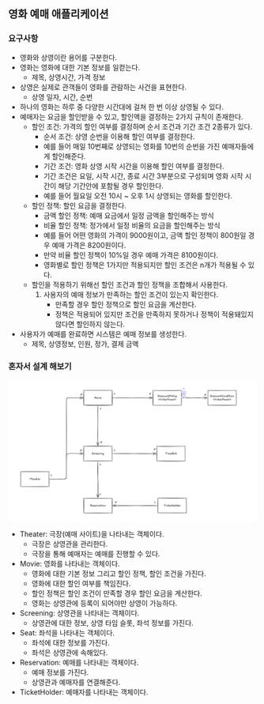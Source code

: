 ## 영화 예매 애플리케이션

### 요구사항
* 영화와 상영이란 용어를 구분한다.
* 영화는 영화에 대한 기본 정보를 일컫는다.
  * 제목, 상영시간, 가격 정보
* 상영은 실제로 관객들이 영화를 관람하는 사건을 표현한다.
  * 상영 일자, 시간, 순번
* 하나의 영화는 하루 중 다양한 시간대에 걸쳐 한 번 이상 상영될 수 있다.
* 예매자는 요금을 할인받을 수 있고, 할인액을 결정하는 2가지 규칙이 존재한다.
  * 할인 조건: 가격의 할인 여부를 결정하며 순서 조건과 기간 조건 2종류가 있다.
    * 순서 조건: 상영 순번을 이용해 할인 여부를 결정한다.
    * 예를 들어 매일 10번째로 상영되는 영화를 10번의 순번을 가진 예매자들에게 할인해준다.
    * 기간 조건: 영화 상영 시작 시간을 이용해 할인 여부를 결정한다.
    * 기간 조건은 요일, 시작 시간, 종료 시간 3부분으로 구성되며 영화 시작 시간이 해당 기간안에 포함될 경우 할인한다.
    * 예를 들어 월요일 오전 10시 ~ 오후 1시 상영되는 영화를 할인한다.
  * 할인 정책: 할인 요금을 결정한다.
    * 금액 할인 정책: 예매 요금에서 일정 금액을 할인해주는 방식
    * 비율 할인 정책: 정가에서 일정 비율의 요금을 할인해주는 방식
    * 예를 들어 어떤 영화의 가격이 9000원이고, 금액 할인 정책이 800원일 경우 예매 가격은 8200원이다.
    * 만약 비율 할인 정책이 10%일 경우 예매 가격은 8100원이다.
    * 영화별로 할인 정책은 1가지만 적용되지만 할인 조건은 n개가 적용될 수 있다.
  * 할인을 적용하기 위해선 할인 조건과 할인 정책을 조합해서 사용한다.
    1. 사용자의 예매 정보가 만족하는 할인 조건이 있는지 확인한다.
        * 만족할 경우 할인 정책으로 할인 요금을 계산한다.
        * 정책은 적용되어 있지만 조건을 만족하지 못하거나 정책이 적용돼있지 않다면 할인하지 않는다.
* 사용자가 예매를 완료하면 시스템은 예매 정보를 생성한다.
  * 제목, 상영정보, 인원, 정가, 결제 금액

### 혼자서 설계 해보기

![관계도3.png](src/img/%EA%B4%80%EA%B3%84%EB%8F%843.png)

* Theater: 극장(예매 사이트)을 나타내는 객체이다.
  * 극장은 상영관을 관리한다.
  * 극장을 통해 예매자는 예매를 진행할 수 있다.
* Movie: 영화를 나타내는 객체이다.
  * 영화에 대한 기본 정보 그리고 할인 정책, 할인 조건을 가진다.
  * 영화에 대한 할인 여부를 책임진다.
  * 할인 정책은 할인 조건이 만족할 경우 할인 요금을 계산한다.
  * 영화는 상영관에 등록이 되어야만 상영이 가능하다.
* Screening: 상영관을 나타내는 객체이다.
  * 상영관에 대한 정보, 상영 타임 슬롯, 좌석 정보를 가진다.
* Seat: 좌석을 나타내는 객체이다.
  * 좌석에 대한 정보를 가진다.
  * 좌석은 상영관에 속해있다.
* Reservation: 예매를 나타내는 객체이다.
  * 예매 정보를 가진다.
  * 상영관과 예매자를 연결해준다.
* TicketHolder: 예매자를 나타내는 객체이다.
  